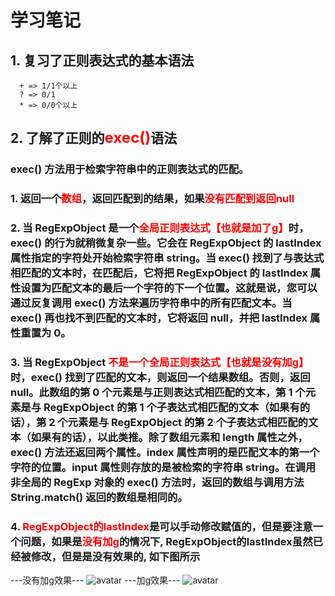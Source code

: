 # 学习笔记
## 1. 复习了正则表达式的基本语法

      + => 1/1个以上
      ? => 0/1
      * => 0/0个以上
## 2. 了解了正则的<font color=red size=5>exec()</font>语法

  ### exec() 方法用于检索字符串中的正则表达式的匹配。
  ### 1. 返回一个<font color=red>数组</font>，返回匹配到的结果，如果<font color=red>没有匹配到返回null</font>
  ### 2. 当 RegExpObject 是一个<font color=red>全局正则表达式【也就是加了g】</font>时，exec() 的行为就稍微复杂一些。它会在 RegExpObject 的 lastIndex 属性指定的字符处开始检索字符串 string。当 exec() 找到了与表达式相匹配的文本时，在匹配后，它将把 RegExpObject 的 lastIndex 属性设置为匹配文本的最后一个字符的下一个位置。这就是说，您可以通过反复调用 exec() 方法来遍历字符串中的所有匹配文本。当 exec() 再也找不到匹配的文本时，它将返回 null，并把 lastIndex 属性重置为 0。
  ### 3. 当 RegExpObject <font color=red>不是一个全局正则表达式【也就是没有加g】</font>时，exec() 找到了匹配的文本，则返回一个结果数组。否则，返回 null。此数组的第 0 个元素是与正则表达式相匹配的文本，第 1 个元素是与 RegExpObject 的第 1 个子表达式相匹配的文本（如果有的话），第 2 个元素是与 RegExpObject 的第 2 个子表达式相匹配的文本（如果有的话），以此类推。除了数组元素和 length 属性之外，exec() 方法还返回两个属性。index 属性声明的是匹配文本的第一个字符的位置。input 属性则存放的是被检索的字符串 string。在调用非全局的 RegExp 对象的 exec() 方法时，返回的数组与调用方法 String.match() 返回的数组是相同的。
  ### 4. <font color=red>RegExpObject的lastIndex</font>是可以手动修改赋值的，但是要注意一个问题，如果是<font color=red>没有加g</font>的情况下, RegExpObject的lastIndex虽然已经被修改，但是是没有效果的, 如下图所示
  ---没有加g效果---
  ![avatar](https://m.qpic.cn/psc?/V52yEmgP3QPMyz1BZO8t3HfcuX0eoV9r/bqQfVz5yrrGYSXMvKr.cqTFpYgS966AIoVrAR1eAz4f2nmTfCXVkc1S5c3pTDVIq3vU*RJUBsYFZGk8*2bZFHRqNAWWgxrzG.ETlYZr0bBk!/b&bo=kAiAAQAAAAADBzs!&rf=viewer_4)
  ---加g效果---
  ![avatar](https://m.qpic.cn/psc?/V52yEmgP3QPMyz1BZO8t3HfcuX0eoV9r/bqQfVz5yrrGYSXMvKr.cqQaow5KlWJTOE*7Qt4*K8gLl7d17aOX3gLITDTAfERDn4uxr7LQJo9ktoJjbKypCQ8jU8bRZSbX3lEWQ.rg1z5Y!/b&bo=xgiAAQAAAAADB20!&rf=viewer_4)
